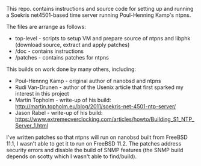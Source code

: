 This repo. contains instructions and source code for setting up and running a Soekris net4501-based time server running Poul-Henning Kamp's ntpns.

The files are arrange as follows:

* top-level - scripts to setup VM and prepare source of ntpns and libphk (download source, extract and apply patches)
* /doc - contains instructions
* /patches - contains patches for ntpns

This builds on work done by many others, including:

* Poul-Hennng Kamp - original author of nanobsd and ntpns
* Rudi Van-Drunen - author of the Usenix article that first sparked my interest in this project
* Martin Topholm - write-up of his build: http://martin.topholm.eu/blog/2011/soekris-net-4501-ntp-server/
* Jason Rabel - write-up of his build: https://www.extremeoverclocking.com/articles/howto/Building_S1_NTP_Server_1.html

I've written patches so that ntpns will run on nanobsd built from FreeBSD 11.1, I wasn't able to get it to run on FreeBSD 11.2. 
The patches address security errors and disable the build of SNMP features (the SNMP build depends on scotty which I wasn't able to find/build).